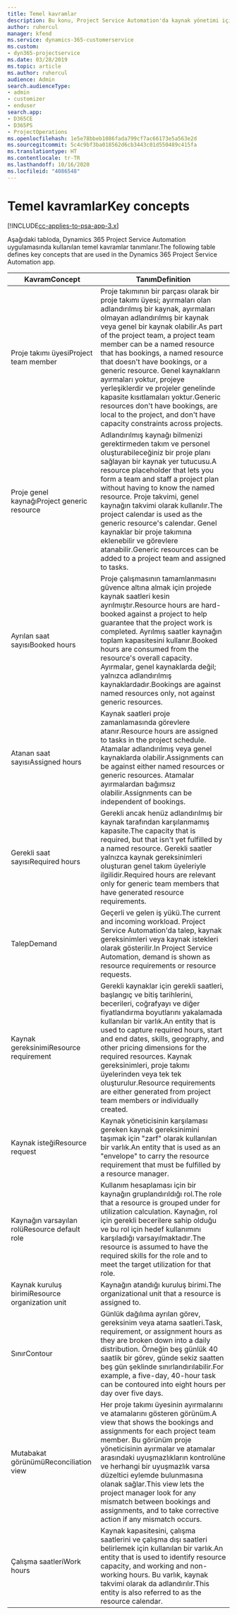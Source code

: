```yaml
---
title: Temel kavramlar
description: Bu konu, Project Service Automation'da kaynak yönetimi için temel kavramlar hakkında bilgi sağlar.
author: ruhercul
manager: kfend
ms.service: dynamics-365-customerservice
ms.custom:
- dyn365-projectservice
ms.date: 03/28/2019
ms.topic: article
ms.author: ruhercul
audience: Admin
search.audienceType:
- admin
- customizer
- enduser
search.app:
- D365CE
- D365PS
- ProjectOperations
ms.openlocfilehash: 1e5e78bbeb1086fada799cf7ac66173e5a563e2d
ms.sourcegitcommit: 5c4c9bf3ba018562d6cb3443c01d550489c415fa
ms.translationtype: HT
ms.contentlocale: tr-TR
ms.lasthandoff: 10/16/2020
ms.locfileid: "4086548"
---
```

# <a name="key-concepts"></a><span data-ttu-id="013cf-103">Temel kavramlar</span><span class="sxs-lookup"><span data-stu-id="013cf-103">Key concepts</span></span>

[!INCLUDE[cc-applies-to-psa-app-3.x](../includes/cc-applies-to-psa-app-3x.md)]

<span data-ttu-id="013cf-104">Aşağıdaki tabloda, Dynamics 365 Project Service Automation uygulamasında kullanılan temel kavramlar tanımlanır.</span><span class="sxs-lookup"><span data-stu-id="013cf-104">The following table defines key concepts that are used in the Dynamics 365 Project Service Automation app.</span></span>

| <span data-ttu-id="013cf-105">Kavram</span><span class="sxs-lookup"><span data-stu-id="013cf-105">Concept</span></span>                    | <span data-ttu-id="013cf-106">Tanım</span><span class="sxs-lookup"><span data-stu-id="013cf-106">Definition</span></span> |
|----------------------------|------------|
| <span data-ttu-id="013cf-107">Proje takımı üyesi</span><span class="sxs-lookup"><span data-stu-id="013cf-107">Project team member</span></span>        | <span data-ttu-id="013cf-108">Proje takımının bir parçası olarak bir proje takımı üyesi; ayırmaları olan adlandırılmış bir kaynak, ayırmaları olmayan adlandırılmış bir kaynak veya genel bir kaynak olabilir.</span><span class="sxs-lookup"><span data-stu-id="013cf-108">As part of the project team, a project team member can be a named resource that has bookings, a named resource that doesn't have bookings, or a generic resource.</span></span> <span data-ttu-id="013cf-109">Genel kaynakların ayırmaları yoktur, projeye yerleşiklerdir ve projeler genelinde kapasite kısıtlamaları yoktur.</span><span class="sxs-lookup"><span data-stu-id="013cf-109">Generic resources don't have bookings, are local to the project, and don't have capacity constraints across projects.</span></span> |
| <span data-ttu-id="013cf-110">Proje genel kaynağı</span><span class="sxs-lookup"><span data-stu-id="013cf-110">Project generic resource</span></span>   | <span data-ttu-id="013cf-111">Adlandırılmış kaynağı bilmenizi gerektirmeden takım ve personel oluşturabileceğiniz bir proje planı sağlayan bir kaynak yer tutucusu.</span><span class="sxs-lookup"><span data-stu-id="013cf-111">A resource placeholder that lets you form a team and staff a project plan without having to know the named resource.</span></span> <span data-ttu-id="013cf-112">Proje takvimi, genel kaynağın takvimi olarak kullanılır.</span><span class="sxs-lookup"><span data-stu-id="013cf-112">The project calendar is used as the generic resource's calendar.</span></span> <span data-ttu-id="013cf-113">Genel kaynaklar bir proje takımına eklenebilir ve görevlere atanabilir.</span><span class="sxs-lookup"><span data-stu-id="013cf-113">Generic resources can be added to a project team and assigned to tasks.</span></span> |
| <span data-ttu-id="013cf-114">Ayrılan saat sayısı</span><span class="sxs-lookup"><span data-stu-id="013cf-114">Booked hours</span></span>               | <span data-ttu-id="013cf-115">Proje çalışmasının tamamlanmasını güvence altına almak için projede kaynak saatleri kesin ayrılmıştır.</span><span class="sxs-lookup"><span data-stu-id="013cf-115">Resource hours are hard-booked against a project to help guarantee that the project work is completed.</span></span> <span data-ttu-id="013cf-116">Ayrılmış saatler kaynağın toplam kapasitesini kullanır.</span><span class="sxs-lookup"><span data-stu-id="013cf-116">Booked hours are consumed from the resource's overall capacity.</span></span> <span data-ttu-id="013cf-117">Ayırmalar, genel kaynaklarda değil; yalnızca adlandırılmış kaynaklardadır.</span><span class="sxs-lookup"><span data-stu-id="013cf-117">Bookings are against named resources only, not against generic resources.</span></span> |
| <span data-ttu-id="013cf-118">Atanan saat sayısı</span><span class="sxs-lookup"><span data-stu-id="013cf-118">Assigned hours</span></span>             | <span data-ttu-id="013cf-119">Kaynak saatleri proje zamanlamasında görevlere atanır.</span><span class="sxs-lookup"><span data-stu-id="013cf-119">Resource hours are assigned to tasks in the project schedule.</span></span> <span data-ttu-id="013cf-120">Atamalar adlandırılmış veya genel kaynaklarda olabilir.</span><span class="sxs-lookup"><span data-stu-id="013cf-120">Assignments can be against either named resources or generic resources.</span></span> <span data-ttu-id="013cf-121">Atamalar ayırmalardan bağımsız olabilir.</span><span class="sxs-lookup"><span data-stu-id="013cf-121">Assignments can be independent of bookings.</span></span> |
| <span data-ttu-id="013cf-122">Gerekli saat sayısı</span><span class="sxs-lookup"><span data-stu-id="013cf-122">Required hours</span></span>             | <span data-ttu-id="013cf-123">Gerekli ancak henüz adlandırılmış bir kaynak tarafından karşılanmamış kapasite.</span><span class="sxs-lookup"><span data-stu-id="013cf-123">The capacity that is required, but that isn't yet fulfilled by a named resource.</span></span> <span data-ttu-id="013cf-124">Gerekli saatler yalnızca kaynak gereksinimleri oluşturan genel takım üyeleriyle ilgilidir.</span><span class="sxs-lookup"><span data-stu-id="013cf-124">Required hours are relevant only for generic team members that have generated resource requirements.</span></span> |
| <span data-ttu-id="013cf-125">Talep</span><span class="sxs-lookup"><span data-stu-id="013cf-125">Demand</span></span>                     | <span data-ttu-id="013cf-126">Geçerli ve gelen iş yükü.</span><span class="sxs-lookup"><span data-stu-id="013cf-126">The current and incoming workload.</span></span> <span data-ttu-id="013cf-127">Project Service Automation'da talep, kaynak gereksinimleri veya kaynak istekleri olarak gösterilir.</span><span class="sxs-lookup"><span data-stu-id="013cf-127">In Project Service Automation, demand is shown as resource requirements or resource requests.</span></span> |
| <span data-ttu-id="013cf-128">Kaynak gereksinimi</span><span class="sxs-lookup"><span data-stu-id="013cf-128">Resource requirement</span></span>       | <span data-ttu-id="013cf-129">Gerekli kaynaklar için gerekli saatleri, başlangıç ve bitiş tarihlerini, becerileri, coğrafyayı ve diğer fiyatlandırma boyutlarını yakalamada kullanılan bir varlık.</span><span class="sxs-lookup"><span data-stu-id="013cf-129">An entity that is used to capture required hours, start and end dates, skills, geography, and other pricing dimensions for the required resources.</span></span> <span data-ttu-id="013cf-130">Kaynak gereksinimleri, proje takımı üyelerinden veya tek tek oluşturulur.</span><span class="sxs-lookup"><span data-stu-id="013cf-130">Resource requirements are either generated from project team members or individually created.</span></span> |
| <span data-ttu-id="013cf-131">Kaynak isteği</span><span class="sxs-lookup"><span data-stu-id="013cf-131">Resource request</span></span>           | <span data-ttu-id="013cf-132">Kaynak yöneticisinin karşılaması gereken kaynak gereksinimini taşımak için "zarf" olarak kullanılan bir varlık.</span><span class="sxs-lookup"><span data-stu-id="013cf-132">An entity that is used as an "envelope" to carry the resource requirement that must be fulfilled by a resource manager.</span></span> |
| <span data-ttu-id="013cf-133">Kaynağın varsayılan rolü</span><span class="sxs-lookup"><span data-stu-id="013cf-133">Resource default role</span></span>      | <span data-ttu-id="013cf-134">Kullanım hesaplaması için bir kaynağın gruplandırıldığı rol.</span><span class="sxs-lookup"><span data-stu-id="013cf-134">The role that a resource is grouped under for utilization calculation.</span></span> <span data-ttu-id="013cf-135">Kaynağın, rol için gerekli becerilere sahip olduğu ve bu rol için hedef kullanımını karşıladığı varsayılmaktadır.</span><span class="sxs-lookup"><span data-stu-id="013cf-135">The resource is assumed to have the required skills for the role and to meet the target utilization for that role.</span></span> |
| <span data-ttu-id="013cf-136">Kaynak kuruluş birimi</span><span class="sxs-lookup"><span data-stu-id="013cf-136">Resource organization unit</span></span> | <span data-ttu-id="013cf-137">Kaynağın atandığı kuruluş birimi.</span><span class="sxs-lookup"><span data-stu-id="013cf-137">The organizational unit that a resource is assigned to.</span></span> |
| <span data-ttu-id="013cf-138">Sınır</span><span class="sxs-lookup"><span data-stu-id="013cf-138">Contour</span></span>                    | <span data-ttu-id="013cf-139">Günlük dağılıma ayrılan görev, gereksinim veya atama saatleri.</span><span class="sxs-lookup"><span data-stu-id="013cf-139">Task, requirement, or assignment hours as they are broken down into a daily distribution.</span></span> <span data-ttu-id="013cf-140">Örneğin beş günlük 40 saatlik bir görev, günde sekiz saatten beş gün şeklinde sınırlandırılabilir.</span><span class="sxs-lookup"><span data-stu-id="013cf-140">For example, a five-day, 40-hour task can be contoured into eight hours per day over five days.</span></span> |
| <span data-ttu-id="013cf-141">Mutabakat görünümü</span><span class="sxs-lookup"><span data-stu-id="013cf-141">Reconciliation view</span></span>        | <span data-ttu-id="013cf-142">Her proje takımı üyesinin ayırmalarını ve atamalarını gösteren görünüm.</span><span class="sxs-lookup"><span data-stu-id="013cf-142">A view that shows the bookings and assignments for each project team member.</span></span> <span data-ttu-id="013cf-143">Bu görünüm proje yöneticisinin ayırmalar ve atamalar arasındaki uyuşmazlıkların kontrolüne ve herhangi bir uyuşmazlık varsa düzeltici eylemde bulunmasına olanak sağlar.</span><span class="sxs-lookup"><span data-stu-id="013cf-143">This view lets the project manager look for any mismatch between bookings and assignments, and to take corrective action if any mismatch occurs.</span></span> |
| <span data-ttu-id="013cf-144">Çalışma saatleri</span><span class="sxs-lookup"><span data-stu-id="013cf-144">Work hours</span></span>                 | <span data-ttu-id="013cf-145">Kaynak kapasitesini, çalışma saatlerini ve çalışma dışı saatleri belirlemek için kullanılan bir varlık.</span><span class="sxs-lookup"><span data-stu-id="013cf-145">An entity that is used to identify resource capacity, and working and non-working hours.</span></span> <span data-ttu-id="013cf-146">Bu varlık, kaynak takvimi olarak da adlandırılır.</span><span class="sxs-lookup"><span data-stu-id="013cf-146">This entity is also referred to as the resource calendar.</span></span> |
